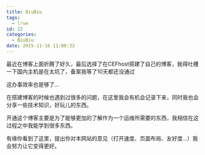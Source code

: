 ```yaml
---
title: BiuBiu
tags:
  - l!ve
id: 22
categories:
  - BiuBiu
date: 2015-11-16 11:09:33
---
```


最近在博客上面折腾了好久，最后选择了在CEFhost搭建了自己的博客，我得吐槽一下国内主机是在太坑了，备案我等了10天都还没通过

这办事效率也是够了...

在搭建博客的时候也遇到过很多的问题，在这里我会有机会记录下来，同时我也会分享一些技术知识，好玩儿的东西。

开通这个博客主要是为了能够更加的了解作为一个运维所需要的东西，我相信在这过程之中我能学到很多东西。

有缘你看到了这里，提出你对本网站的意见（打开速度、页面布局、友好度...）我会努力让它变得更好。